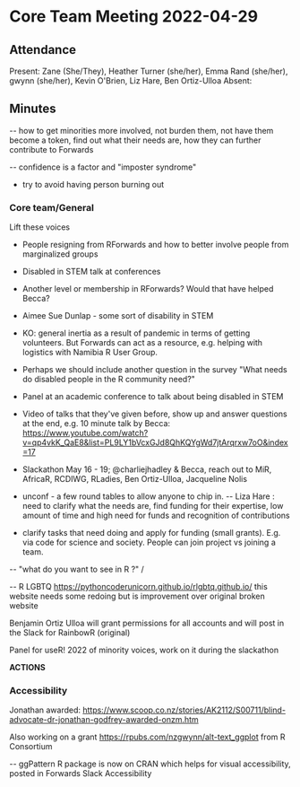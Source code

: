 # Core Team Meeting 2022-04-29

## Attendance

Present: Zane (She/They), Heather Turner (she/her),  Emma Rand (she/her),   gwynn (she/her), Kevin O'Brien, Liz Hare, Ben Ortiz-Ulloa
Absent: 
    
## Minutes
-- how to get minorities more involved, not burden them, not have them become a token, find out what their needs are, how they can further contribute to Forwards 

-- confidence is a factor and "imposter syndrome" 

- try to avoid having person burning out 



### Core team/General

Lift these voices
- People resigning from RForwards and how to better involve people from marginalized groups
- Disabled in STEM talk at conferences
- Another level or membership in RForwards? Would that have helped Becca?
- Aimee Sue Dunlap - some sort of disability in STEM

- KO: general inertia as a result of pandemic in terms of getting volunteers. But Forwards can act as a resource, e.g. helping with logistics with Namibia R User Group.
- Perhaps we should include another question in the survey "What needs do disabled people in the R community need?"
- Panel at an academic conference to talk about being disabled in STEM
- Video of talks that they've given before, show up and answer questions at the end, e.g. 10 minute talk by Becca: https://www.youtube.com/watch?v=qp4vkK_QaE8&list=PL9LY1bVcxGJd8QhKQYgWd7jtArqrxw7oO&index=17 
- Slackathon May 16 - 19; @charliejhadley & Becca, reach out to MiR, AfricaR, RCDIWG, RLadies, Ben Ortiz-Ulloa, Jacqueline Nolis
- unconf - a few round tables to allow anyone to chip in.
-- Liza Hare : need to clarify what the needs are, find funding for their expertise, low amount of time and high need for funds and recognition of contributions
- clarify tasks that need doing and apply for funding (small grants). E.g. via code for science and society. People can join project vs joining a team.

-- "what do you want to see in R ?"  / 

-- R LGBTQ   https://pythoncoderunicorn.github.io/rlgbtq.github.io/ 
this website needs some redoing but is improvement over original broken website

Benjamin Ortiz Ulloa will grant permissions for all accounts and will post in the Slack for RainbowR (original) 

Panel for useR! 2022 of minority voices, work on it during the slackathon

**ACTIONS**

### Accessibility
Jonathan awarded: https://www.scoop.co.nz/stories/AK2112/S00711/blind-advocate-dr-jonathan-godfrey-awarded-onzm.htm

Also working on a grant https://rpubs.com/nzgwynn/alt-text_ggplot from R Consortium

-- ggPattern R package is now on CRAN which helps for visual accessibility, posted in Forwards Slack Accessibility 
